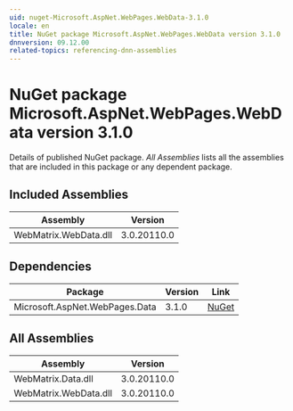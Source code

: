 ```yaml
---
uid: nuget-Microsoft.AspNet.WebPages.WebData-3.1.0
locale: en
title: NuGet package Microsoft.AspNet.WebPages.WebData version 3.1.0
dnnversion: 09.12.00
related-topics: referencing-dnn-assemblies
---
```


# NuGet package Microsoft.AspNet.WebPages.WebData version 3.1.0
Details of published NuGet package.
*All Assemblies* lists all the assemblies that are included in this package or any dependent package.

## Included Assemblies

|Assembly|Version|
|---|---|
|WebMatrix.WebData.dll|3.0.20110.0|

## Dependencies

|Package|Version|Link|
|---|---|---|
|Microsoft.AspNet.WebPages.Data|3.1.0|[NuGet](https://www.nuget.org/packages/Microsoft.AspNet.WebPages.Data/3.1.0)|

## All Assemblies

|Assembly|Version|
|---|---|
|WebMatrix.Data.dll|3.0.20110.0|
|WebMatrix.WebData.dll|3.0.20110.0|

